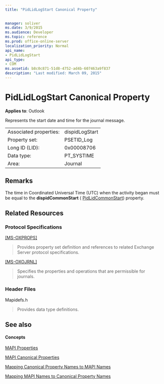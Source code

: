 ```yaml
---
title: "PidLidLogStart Canonical Property"
 
 
manager: soliver
ms.date: 3/9/2015
ms.audience: Developer
ms.topic: reference
ms.prod: office-online-server
localization_priority: Normal
api_name:
- PidLidLogStart
api_type:
- COM
ms.assetid: b8c0c871-51d8-4752-ad4b-607463a9f837
description: "Last modified: March 09, 2015"
---
```


# PidLidLogStart Canonical Property

  
  
**Applies to**: Outlook 
  
Represents the start date and time for the journal message.
  
|||
|:-----|:-----|
|Associated properties:  <br/> |dispidLogStart  <br/> |
|Property set:  <br/> |PSETID_Log  <br/> |
|Long ID (LID):  <br/> |0x00008706  <br/> |
|Data type:  <br/> |PT_SYSTIME  <br/> |
|Area:  <br/> |Journal  <br/> |
   
## Remarks

The time in Coordinated Universal Time (UTC) when the activity began must be equal to the **dispidCommonStart** ( [PidLidCommonStart](pidlidcommonstart-canonical-property.md)) property.
  
## Related Resources

### Protocol Specifications

[[MS-OXPROPS]](http://msdn.microsoft.com/library/f6ab1613-aefe-447d-a49c-18217230b148%28Office.15%29.aspx)
  
> Provides property set definition and references to related Exchange Server protocol specifications.
    
[[MS-OXOJRNL]](http://msdn.microsoft.com/library/2aa04fd2-0f36-4ce4-9178-c0fc70aa8d43%28Office.15%29.aspx)
  
> Specifies the properties and operations that are permissible for journals.
    
### Header Files

Mapidefs.h
  
> Provides data type definitions.
    
## See also

#### Concepts

[MAPI Properties](mapi-properties.md)
  
[MAPI Canonical Properties](mapi-canonical-properties.md)
  
[Mapping Canonical Property Names to MAPI Names](mapping-canonical-property-names-to-mapi-names.md)
  
[Mapping MAPI Names to Canonical Property Names](mapping-mapi-names-to-canonical-property-names.md)

